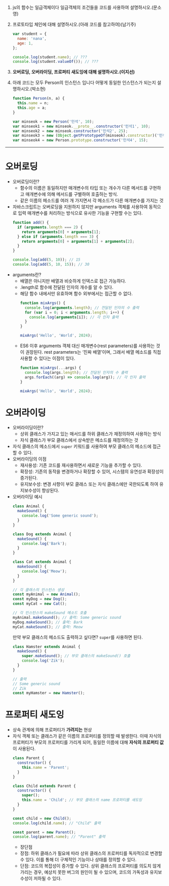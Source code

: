 1. js의 함수는 일급객체이다 일급객체의 조건들을 코드를 사용하여 설명하시오.(문소영)
2. 프로토타입 체인에 대해 설명하시오.(아래 코드를 참고하여)(남기주)

   ```jsx
   var student = {
     name: 'nana',
     age: 1,
   };

   console.log(student.name); // ???
   console.log(student.valueOf()); // ???
   ```

3. **오버로딩, 오버라이딩, 프로퍼티 새도잉에 대해 설명하시오.(이지선)**
4. 아래 코드는 모두 Person의 인스턴스 입니다 어떻게 동일한 인스턴스가 되는지 설명하시오.(박소현)

   ```jsx
   function Person(n, a) {
     this.name = n;
     this.age = a;
   }

   var minseok = new Person('민석', 10);
   var minseok1 = new minseok.__proto__.constructor('민석1', 10);
   var minseok2 = new minseok.constructor('민석2', 25);
   var minseok3 = new (Object.getPrototypeOf(minseok).constructor)('민석3', 21);
   var minseok4 = new Person.prototype.constructor('민석4', 15);
   ```

---

# 오버로딩

- 오버로딩이란?
  - 함수의 이름은 동일하지만 매개변수의 타입 또는 개수가 다른 메서드를 구현하고 매개변수에 의해 메서드를 구별하여 호출하는 방식.
  - 같은 이름의 메소드를 여러 개 가지면서 각 메소드가 다른 매개변수를 가지는 것
- 자바스크립트는 오버로딩을 지원하지 않지만 arguments 객체를 사용하여 동적으로 입력 매개변수를 처리하는 방식으로 유사한 기능을 구현할 수는 있다.
  ```jsx
  function add() {
    if (arguments.length === 2) {
      return arguments[0] + arguments[1];
    } else if (arguments.length === 3) {
      return arguments[0] + arguments[1] + arguments[2];
    }
  }

  console.log(add(5, 10)); // 15
  console.log(add(5, 10, 15)); // 30
  ```
- arguments란?
  - 배열은 아니지만 배열과 비슷하게 인덱스로 접근 가능하다.
  - .length로 함수에 전달된 인자의 개수를 알 수 있다.
  - 해당 함수 내에서만 유효하며 함수 외부에서는 접근할 수 없다.
    ```jsx
    function mixArgs() {
      console.log(arguments.length); // 전달된 인자의 수 출력
      for (var i = 0; i < arguments.length; i++) {
        console.log(arguments[i]); // 각 인자 출력
      }
    }

    mixArgs('Hello', 'World', 2024);
    ```
  - ES6 이후 arguments 객체 대신 매개변수(rest parameters)를 사용하는 것이 권장된다. rest parameters는 ‘진짜 배열’이며, 그래서 배열 메소드를 직접 사용할 수 있다는 이점이 있다.
    ```jsx
    function mixArgs(...args) {
      console.log(args.length); // 전달된 인자의 수 출력
      args.forEach((arg) => console.log(arg)); // 각 인자 출력
    }

    mixArgs('Hello', 'World', 2024);
    ```

# 오버라이딩

- 오버라이딩이란?
  - 상위 클래스가 가지고 있는 매서드를 하위 클래스가 재정의하여 사용하는 방식
  - 자식 클래스가 부모 클래스에서 상속받은 메소드를 재정의하는 것
- 자식 클래스의 메소드에서 `super` 키워드를 사용하여 부모 클래스의 메소드에 접근할 수 있다.
- 오버라이딩의 이점
  - 재사용성: 기존 코드를 재사용하면서 새로운 기능을 추가할 수 있다.
  - 확장성: 기존의 동작을 변경하거나 확장할 수 있어, 시스템의 유연성과 확장성이 증가된다.
  - 유지보수성: 변경 사항이 부모 클래스 또는 자식 클래스에만 국한되도록 하여 유지보수성이 향상된다.
- 오버라이딩 예시
  ```jsx
  class Animal {
    makeSound() {
      console.log('Some generic sound');
    }
  }

  class Dog extends Animal {
    makeSound() {
      console.log('Bark');
    }
  }

  class Cat extends Animal {
    makeSound() {
      console.log('Meow');
    }
  }

  // 각 클래스의 인스턴스 생성
  const myAnimal = new Animal();
  const myDog = new Dog();
  const myCat = new Cat();

  // 각 인스턴스의 makeSound 메소드 호출
  myAnimal.makeSound(); // 출력: Some generic sound
  myDog.makeSound(); // 출력: Bark
  myCat.makeSound(); // 출력: Meow
  ```
  만약 부모 클래스의 메소드도 출력하고 싶다면? `super`를 사용하면 된다.
  ```jsx
  class Hamster extends Animal {
    makeSound() {
      super.makeSound(); // 부모 클래스의 makeSound() 호출
      console.log('Zik');
    }
  }

  // 출력
  // Some generic sound
  // Zik
  const myHamster = new Hamster();
  ```

# 프로퍼티 새도잉

- 상속 관계에 의해 프로퍼티가 **가려지는** 현상
- 자식 객체 또는 클래스가 같은 이름의 프로퍼티를 정의할 때 발생한다. 이때 자식의 프로퍼티가 부모의 프로퍼티를 가리게 되어, 동일한 이름에 대해 **자식의 프로퍼티 값**이 사용된다.
  ```jsx
  class Parent {
    constructor() {
      this.name = 'Parent';
    }
  }

  class Child extends Parent {
    constructor() {
      super();
      this.name = 'Child'; // 부모 클래스의 name 프로퍼티를 새도잉
    }
  }

  const child = new Child();
  console.log(child.name); // "Child" 출력

  const parent = new Parent();
  console.log(parent.name); // "Parent" 출력
  ```
  - 장단점
  - 장점: 하위 클래스가 필요에 따라 상위 클래스의 프로퍼티를 독자적으로 변경할 수 있다. 이를 통해 더 구체적인 기능이나 상태를 정의할 수 있다.
  - 단점: 코드의 복잡성이 증가할 수 있다. 상위 클래스의 프로퍼티를 의도치 않게 가리는 경우, 예상치 못한 버그의 원인이 될 수 있으며, 코드의 가독성과 유지보수성이 저하될 수 있다.
